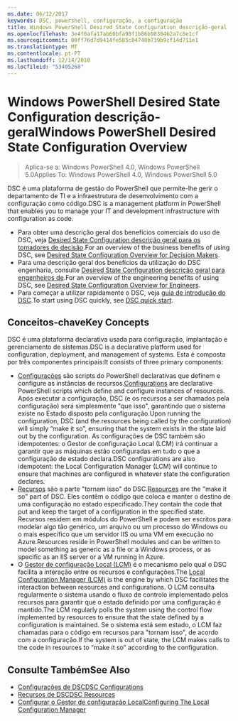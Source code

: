 ```yaml
---
ms.date: 06/12/2017
keywords: DSC, powershell, configuração, a configuração
title: Windows PowerShell Desired State Configuration descrição-geral
ms.openlocfilehash: 3e4f0afa17ab60bfa98f1b86b9830462a7c8e1cf
ms.sourcegitcommit: 00ff76d7d9414fe585c04740b739b9cf14d711e1
ms.translationtype: MT
ms.contentlocale: pt-PT
ms.lasthandoff: 12/14/2018
ms.locfileid: "53405268"
---
```

# <a name="windows-powershell-desired-state-configuration-overview"></a><span data-ttu-id="47c9e-103">Windows PowerShell Desired State Configuration descrição-geral</span><span class="sxs-lookup"><span data-stu-id="47c9e-103">Windows PowerShell Desired State Configuration Overview</span></span>

> <span data-ttu-id="47c9e-104">Aplica-se a: Windows PowerShell 4.0, Windows PowerShell 5.0</span><span class="sxs-lookup"><span data-stu-id="47c9e-104">Applies To: Windows PowerShell 4.0, Windows PowerShell 5.0</span></span>

<span data-ttu-id="47c9e-105">DSC é uma plataforma de gestão do PowerShell que permite-lhe gerir o departamento de TI e a infraestrutura de desenvolvimento com a configuração como código.</span><span class="sxs-lookup"><span data-stu-id="47c9e-105">DSC is a management platform in PowerShell that enables you to manage your IT and development infrastructure with configuration as code.</span></span>

- <span data-ttu-id="47c9e-106">Para obter uma descrição geral dos benefícios comerciais do uso de DSC, veja [Desired State Configuration descrição geral para os tomadores de decisão](decisionMaker.md).</span><span class="sxs-lookup"><span data-stu-id="47c9e-106">For an overview of the business benefits of using DSC, see [Desired State Configuration Overview for Decision Makers](decisionMaker.md).</span></span>
- <span data-ttu-id="47c9e-107">Para uma descrição geral dos benefícios da utilização do DSC engenharia, consulte [Desired State Configuration descrição geral para engenheiros de](DscForEngineers.md).</span><span class="sxs-lookup"><span data-stu-id="47c9e-107">For an overview of the engineering benefits of using DSC, see [Desired State Configuration Overview for Engineers](DscForEngineers.md).</span></span>
- <span data-ttu-id="47c9e-108">Para começar a utilizar rapidamente o DSC, veja [guia de introdução do DSC](../quickstarts/website-quickstart.md).</span><span class="sxs-lookup"><span data-stu-id="47c9e-108">To start using DSC quickly, see [DSC quick start](../quickstarts/website-quickstart.md).</span></span>

## <a name="key-concepts"></a><span data-ttu-id="47c9e-109">Conceitos-chave</span><span class="sxs-lookup"><span data-stu-id="47c9e-109">Key Concepts</span></span>

<span data-ttu-id="47c9e-110">DSC é uma plataforma declarativa usada para configuração, implantação e gerenciamento de sistemas.</span><span class="sxs-lookup"><span data-stu-id="47c9e-110">DSC is a declarative platform used for configuration, deployment, and management of systems.</span></span> <span data-ttu-id="47c9e-111">Esta é composta por três componentes principais:</span><span class="sxs-lookup"><span data-stu-id="47c9e-111">It consists of three primary components:</span></span>

- <span data-ttu-id="47c9e-112">[Configurações](../configurations/configurations.md) são scripts do PowerShell declarativas que definem e configure as instâncias de recursos.</span><span class="sxs-lookup"><span data-stu-id="47c9e-112">[Configurations](../configurations/configurations.md) are declarative PowerShell scripts which define and configure instances of resources.</span></span>
    <span data-ttu-id="47c9e-113">Após executar a configuração, DSC (e os recursos a ser chamados pela configuração) será simplesmente "que isso", garantindo que o sistema existe no Estado disposto pela configuração.</span><span class="sxs-lookup"><span data-stu-id="47c9e-113">Upon running the configuration, DSC (and the resources being called by the configuration) will simply “make it so”, ensuring that the system exists in the state laid out by the configuration.</span></span>
    <span data-ttu-id="47c9e-114">As configurações de DSC também são idempotentes: o Gestor de configuração Local (LCM) irá continuar a garantir que as máquinas estão configuradas em tudo o que a configuração de estado declara.</span><span class="sxs-lookup"><span data-stu-id="47c9e-114">DSC configurations are also idempotent: the Local Configuration Manager (LCM) will continue to ensure that machines are configured in whatever state the configuration declares.</span></span>
- <span data-ttu-id="47c9e-115">[Recursos](../resources/resources.md) são a parte "tornam isso" do DSC.</span><span class="sxs-lookup"><span data-stu-id="47c9e-115">[Resources](../resources/resources.md) are the "make it so" part of DSC.</span></span> <span data-ttu-id="47c9e-116">Eles contêm o código que coloca e manter o destino de uma configuração no estado especificado.</span><span class="sxs-lookup"><span data-stu-id="47c9e-116">They contain the code that put and keep the target of a configuration in the specified state.</span></span>
    <span data-ttu-id="47c9e-117">Recursos residem em módulos do PowerShell e podem ser escritos para modelar algo tão genérico, um arquivo ou um processo do Windows ou o mais específico que um servidor IIS ou uma VM em execução no Azure.</span><span class="sxs-lookup"><span data-stu-id="47c9e-117">Resources reside in PowerShell modules and can be written to model something as generic as a file or a Windows process, or as specific as an IIS server or a VM running in Azure.</span></span>
- <span data-ttu-id="47c9e-118">O [Gestor de configuração Local (LCM)](../managing-nodes/metaConfig.md) é o mecanismo pelo qual o DSC facilita a interação entre os recursos e configurações.</span><span class="sxs-lookup"><span data-stu-id="47c9e-118">The [Local Configuration Manager (LCM)](../managing-nodes/metaConfig.md) is the engine by which DSC facilitates the interaction between resources and configurations.</span></span>
    <span data-ttu-id="47c9e-119">O LCM consulta regularmente o sistema usando o fluxo de controlo implementado pelos recursos para garantir que o estado definido por uma configuração é mantido.</span><span class="sxs-lookup"><span data-stu-id="47c9e-119">The LCM regularly polls the system using the control flow implemented by resources to ensure that the state defined by a configuration is maintained.</span></span>
    <span data-ttu-id="47c9e-120">Se o sistema está sem estado, o LCM faz chamadas para o código em recursos para "tornam isso", de acordo com a configuração.</span><span class="sxs-lookup"><span data-stu-id="47c9e-120">If the system is out of state, the LCM makes calls to the code in resources to “make it so” according to the configuration.</span></span>

## <a name="see-also"></a><span data-ttu-id="47c9e-121">Consulte Também</span><span class="sxs-lookup"><span data-stu-id="47c9e-121">See Also</span></span>

- [<span data-ttu-id="47c9e-122">Configurações de DSC</span><span class="sxs-lookup"><span data-stu-id="47c9e-122">DSC Configurations</span></span>](../configurations/configurations.md)
- [<span data-ttu-id="47c9e-123">Recursos de DSC</span><span class="sxs-lookup"><span data-stu-id="47c9e-123">DSC Resources</span></span>](../resources/resources.md)
- [<span data-ttu-id="47c9e-124">Configurar o Gestor de configuração Local</span><span class="sxs-lookup"><span data-stu-id="47c9e-124">Configuring The Local Configuration Manager</span></span>](../managing-nodes/metaConfig.md)

